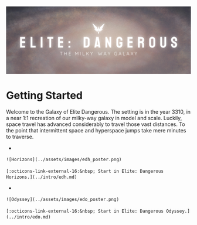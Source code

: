 ![The Milky Way Galaxy](../assets/images/milkyway_poster.png)

# Getting Started

Welcome to the Galaxy of Elite Dangerous. The setting is in the year 3310, in a near 1:1 recreation of our milky-way galaxy in model and scale. Luckily, space travel has advanced considerably to travel those vast distances. To the point that intermittent space and hyperspace jumps take mere minutes to traverse.

<div class="grid cards" markdown>

-   

    ![Horizons](../assets/images/edh_poster.png)

    [:octicons-link-external-16:&nbsp; Start in Elite: Dangerous Horizons.](../intro/edh.md)

-   

    ![Odyssey](../assets/images/edo_poster.png)

    [:octicons-link-external-16:&nbsp; Start in Elite: Dangerous Odyssey.](../intro/edo.md)

</div>

